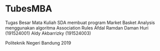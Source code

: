 # TubesMBA
Tugas Besar Mata Kuliah SDA membuat program Market Basket Analysis menggunakan algoritma Association Rules
Afdal Ramdan Daman Huri (191524001)
Aldy Akbarrizky (191524003)

Politeknik Negeri Bandung 2019
